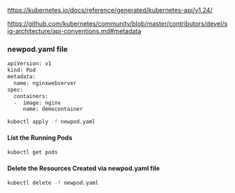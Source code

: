 

https://kubernetes.io/docs/reference/generated/kubernetes-api/v1.24/

https://github.com/kubernetes/community/blob/master/contributors/devel/sig-architecture/api-conventions.md#metadata



### newpod.yaml file
```sh
apiVersion: v1
kind: Pod
metadata:
  name: nginxwebserver
spec:
  containers:
  -  image: nginx
     name: democontainer
```
```sh
kubectl apply -f newpod.yaml
```

#### List the Running Pods
```sh
kubectl get pods
```
#### Delete the Resources Created via newpod.yaml file
```sh
kubectl delete -f newpod.yaml
```
